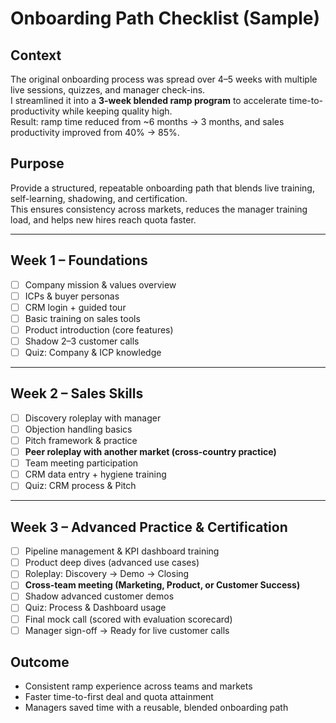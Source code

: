 # Onboarding Path Checklist (Sample)

## Context
The original onboarding process was spread over 4–5 weeks with multiple live sessions, quizzes, and manager check-ins.  
I streamlined it into a **3-week blended ramp program** to accelerate time-to-productivity while keeping quality high.  
Result: ramp time reduced from ~6 months → 3 months, and sales productivity improved from 40% → 85%.  

## Purpose
Provide a structured, repeatable onboarding path that blends live training, self-learning, shadowing, and certification.  
This ensures consistency across markets, reduces the manager training load, and helps new hires reach quota faster.  

---

## Week 1 – Foundations
- [ ] Company mission & values overview  
- [ ] ICPs & buyer personas  
- [ ] CRM login + guided tour  
- [ ] Basic training on sales tools  
- [ ] Product introduction (core features)  
- [ ] Shadow 2–3 customer calls  
- [ ] Quiz: Company & ICP knowledge  

---

## Week 2 – Sales Skills
- [ ] Discovery roleplay with manager  
- [ ] Objection handling basics  
- [ ] Pitch framework & practice  
- [ ] **Peer roleplay with another market (cross-country practice)**  
- [ ] Team meeting participation  
- [ ] CRM data entry + hygiene training  
- [ ] Quiz: CRM process & Pitch  

---

## Week 3 – Advanced Practice & Certification
- [ ] Pipeline management & KPI dashboard training  
- [ ] Product deep dives (advanced use cases)  
- [ ] Roleplay: Discovery → Demo → Closing  
- [ ] **Cross-team meeting (Marketing, Product, or Customer Success)**  
- [ ] Shadow advanced customer demos  
- [ ] Quiz: Process & Dashboard usage  
- [ ] Final mock call (scored with evaluation scorecard)  
- [ ] Manager sign-off → Ready for live customer calls  

## Outcome
- Consistent ramp experience across teams and markets  
- Faster time-to-first deal and quota attainment  
- Managers saved time with a reusable, blended onboarding path
